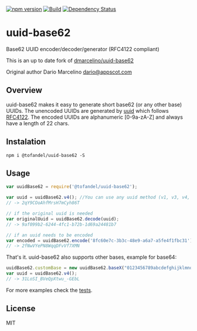 [![npm version](https://badge.fury.io/js/%40tofandel%2Fuuid-base62.svg)](https://www.npmjs.com/package/@tofandel/uuid-base62)
[![Build](https://github.com/Tofandel/uuid-base62/actions/workflows/test.yml/badge.svg)](https://github.com/Tofandel/uuid-base62/actions)
[![Dependency Status](https://david-dm.org/tofandel/uuid-base62.svg)](https://david-dm.org/tofandel/uuid-base62)

# uuid-base62
Base62 UUID encoder/decoder/generator (RFC4122 compliant)

This is an up to date fork of [dmarcelino/uuid-base62](https://github.com/dmarcelino/uuid-base62)

Original author Dario Marcelino <dario@appscot.com>

## Overview

uuid-base62 makes it easy to generate short base62 (or any other base) UUIDs. The unencoded UUIDs are generated by [uuid](https://github.com/uuidjs/uuid) which follows [RFC4122](http://www.ietf.org/rfc/rfc4122.txt). The encoded UUIDs are alphanumeric [0-9a-zA-Z] and always have a length of 22 chars.

## Instalation
```shell
npm i @tofandel/uuid-base62 -S
```

## Usage
```javascript
var uuidBase62 = require('@tofandel/uuid-base62');

var uuid = uuidBase62.v4(); //You can use any uuid method (v1, v3, v4, v5) in accordance to their doc and a base62 encoded uuid will be returned
// -> 2qY9COoAhfMrsH7mCyh86T

// if the original uuid is needed
var originalUuid = uuidBase62.decode(uuid);
// -> 9af099b2-6244-4fc1-b72b-1d69a24481b7

// if an uuid needs to be encoded
var encoded = uuidBase62.encode('8fc60e7c-3b3c-48e9-a6a7-a5fe4f1fbc31');
// -> 2fNwVYePN8WqqDFvVf7XMN
```

That's it. uuid-base62 also supports other bases, example for base64:
```javascript
uuidBase62.customBase = new uuidBase62.baseX("0123456789abcdefghijklmnopqrstuvwxyzABCDEFGHIJKLMNOPQRSTUVWXYZ-_");
var uuid = uuidBase62.v4();
// -> 31LoSI_BVeQpXtwu_-GEbL
```

For more examples check the [tests](https://github.com/tofandel/uuid-base62/blob/master/test/uuid-base62.test.js).

## License
MIT
